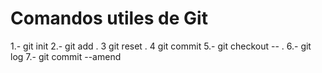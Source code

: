 # Comandos utiles de Git

1.- git init
2.- git add .
3 git reset .
4 git commit
5.- git checkout -- .
6.- git log
7.- git commit --amend